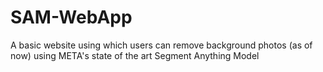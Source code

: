 # SAM-WebApp
A basic website using which users can remove background photos (as of now) using META's state of the art Segment Anything Model
